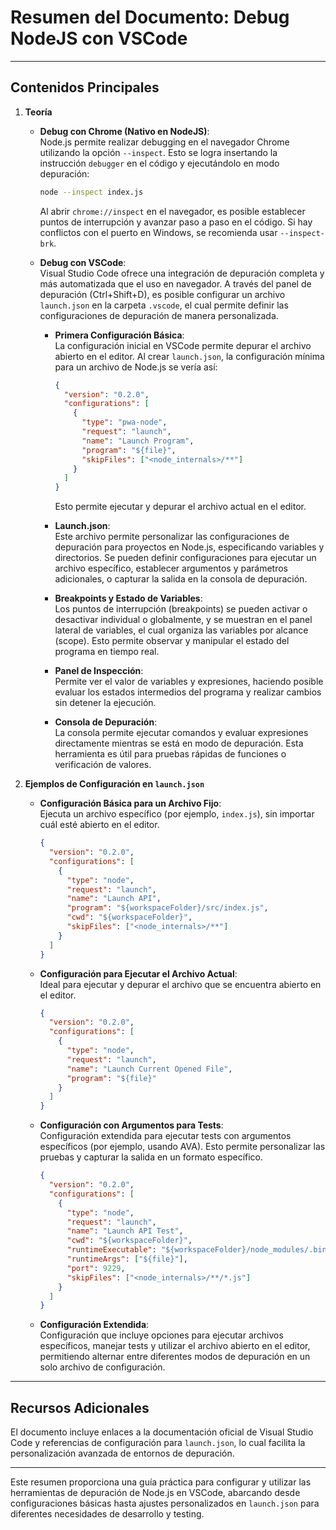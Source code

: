# Resumen del Documento: Debug NodeJS con VSCode

---

## Contenidos Principales

1. **Teoría**
   - **Debug con Chrome (Nativo en NodeJS)**:  
     Node.js permite realizar debugging en el navegador Chrome utilizando la opción `--inspect`. Esto se logra insertando la instrucción `debugger` en el código y ejecutándolo en modo depuración:

     ```bash
     node --inspect index.js
     ```

     Al abrir `chrome://inspect` en el navegador, es posible establecer puntos de interrupción y avanzar paso a paso en el código. Si hay conflictos con el puerto en Windows, se recomienda usar `--inspect-brk`.

   - **Debug con VSCode**:  
     Visual Studio Code ofrece una integración de depuración completa y más automatizada que el uso en navegador. A través del panel de depuración (Ctrl+Shift+D), es posible configurar un archivo `launch.json` en la carpeta `.vscode`, el cual permite definir las configuraciones de depuración de manera personalizada.

     - **Primera Configuración Básica**:  
       La configuración inicial en VSCode permite depurar el archivo abierto en el editor. Al crear `launch.json`, la configuración mínima para un archivo de Node.js se vería así:

       ```json
       {
         "version": "0.2.0",
         "configurations": [
           {
             "type": "pwa-node",
             "request": "launch",
             "name": "Launch Program",
             "program": "${file}",
             "skipFiles": ["<node_internals>/**"]
           }
         ]
       }
       ```

       Esto permite ejecutar y depurar el archivo actual en el editor.

     - **Launch.json**:  
       Este archivo permite personalizar las configuraciones de depuración para proyectos en Node.js, especificando variables y directorios. Se pueden definir configuraciones para ejecutar un archivo específico, establecer argumentos y parámetros adicionales, o capturar la salida en la consola de depuración.

     - **Breakpoints y Estado de Variables**:  
       Los puntos de interrupción (breakpoints) se pueden activar o desactivar individual o globalmente, y se muestran en el panel lateral de variables, el cual organiza las variables por alcance (scope). Esto permite observar y manipular el estado del programa en tiempo real.

     - **Panel de Inspección**:  
       Permite ver el valor de variables y expresiones, haciendo posible evaluar los estados intermedios del programa y realizar cambios sin detener la ejecución.

     - **Consola de Depuración**:  
       La consola permite ejecutar comandos y evaluar expresiones directamente mientras se está en modo de depuración. Esta herramienta es útil para pruebas rápidas de funciones o verificación de valores.

2. **Ejemplos de Configuración en `launch.json`**

   - **Configuración Básica para un Archivo Fijo**:  
     Ejecuta un archivo específico (por ejemplo, `index.js`), sin importar cuál esté abierto en el editor.

     ```json
     {
       "version": "0.2.0",
       "configurations": [
         {
           "type": "node",
           "request": "launch",
           "name": "Launch API",
           "program": "${workspaceFolder}/src/index.js",
           "cwd": "${workspaceFolder}",
           "skipFiles": ["<node_internals>/**"]
         }
       ]
     }
     ```

   - **Configuración para Ejecutar el Archivo Actual**:  
     Ideal para ejecutar y depurar el archivo que se encuentra abierto en el editor.

     ```json
     {
       "version": "0.2.0",
       "configurations": [
         {
           "type": "node",
           "request": "launch",
           "name": "Launch Current Opened File",
           "program": "${file}"
         }
       ]
     }
     ```

   - **Configuración con Argumentos para Tests**:  
     Configuración extendida para ejecutar tests con argumentos específicos (por ejemplo, usando AVA). Esto permite personalizar las pruebas y capturar la salida en un formato específico.

     ```json
     {
       "version": "0.2.0",
       "configurations": [
         {
           "type": "node",
           "request": "launch",
           "name": "Launch API Test",
           "cwd": "${workspaceFolder}",
           "runtimeExecutable": "${workspaceFolder}/node_modules/.bin/ava",
           "runtimeArgs": ["${file}"],
           "port": 9229,
           "skipFiles": ["<node_internals>/**/*.js"]
         }
       ]
     }
     ```

   - **Configuración Extendida**:  
     Configuración que incluye opciones para ejecutar archivos específicos, manejar tests y utilizar el archivo abierto en el editor, permitiendo alternar entre diferentes modos de depuración en un solo archivo de configuración.

---

## Recursos Adicionales

El documento incluye enlaces a la documentación oficial de Visual Studio Code y referencias de configuración para `launch.json`, lo cual facilita la personalización avanzada de entornos de depuración.

---

Este resumen proporciona una guía práctica para configurar y utilizar las herramientas de depuración de Node.js en VSCode, abarcando desde configuraciones básicas hasta ajustes personalizados en `launch.json` para diferentes necesidades de desarrollo y testing.
